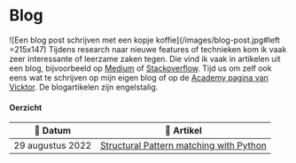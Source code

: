 # Blog

![Een blog post schrijven met een kopje koffie](/images/blog-post.jpg#left =215x147) Tijdens research naar nieuwe features of technieken kom ik vaak zeer interessante of leerzame zaken tegen. Die vind ik vaak in artikelen uit een blog, bijvoorbeeld op [Medium](https://medium.com) of [Stackoverflow](https://stackoverflow.blog/). Tijd us om zelf ook eens wat te schrijven op mijn eigen blog of op de [Academy pagina van Vicktor](https://stackoverflow.blog/). De blogartikelen zijn engelstalig.



#### Oerzicht

| :calendar: Datum  | :file_folder: Artikel                                                                              |
| ------------------| ---------------------------------------------------------------------------------------------------|
| 29 augustus 2022  | [Structural Pattern matching with Python](/en/blog/structural-pattern-matching-with-python)        |
